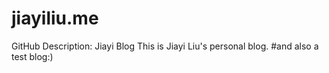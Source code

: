 # jiayiliu.me
GitHub Description: Jiayi Blog
This is Jiayi Liu's personal blog. #and also a test blog:)
